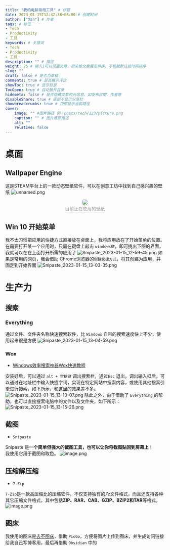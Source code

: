 ```yaml
---
title: "我的电脑常用工具" # 标题
date: 2023-01-15T12:42:38+08:00 # 创建时间
author: ["Xan"] # 作者
tags: # 标签
- Tech 
- Productivity 
- 工具
keywords: # 关键词
- Tech 
- Productivity 
- 工具
description: "" # 描述
weight: 25 # 输入1可以顶置文章，用来给文章展示排序，不填就默认按时间排序
slug: ""
draft: false # 是否为草稿
comments: true # 是否展示评论
showToc: true # 显示目录
TocOpen: true # 自动展开目录
hidemeta: false # 是否隐藏文章的元信息，如发布日期、作者等
disableShare: true # 底部不显示分享栏
showbreadcrumbs: true # 顶部显示当前路径
cover:
    image: "" #图片路径 例：posts/tech/123/picture.png
    caption: "" # 图片底部描述
    alt: ""
    relative: false
---
```


# 桌面
## Wallpaper Engine 
这是STEAM平台上的一款动态壁纸软件，可以在创意工坊中找到自己感兴趣的壁纸
![unnamed.png](https://bu.dusays.com/2023/01/15/63c38603de093.png)

<center> 
	<img style="border-radius: 0.3125em; box-shadow: 0 2px 4px 0 rgba(34,36,38,.12),0 2px 10px 0 rgba(34,36,38,.08);" src="https://bu.dusays.com/2023/01/15/63c3863682391.png">
	<br>
	<div style="color:orange; border-bottom: 1px solid #d9d9d9; 
	display: inline-block; 
	color: #999; 
	padding: 2px;">目前正在使用的壁纸</div> 
 </center>


## Win 10 开始菜单
我不太习惯把应用的快捷方式直接放在桌面上，我将应用放在了开始菜单的位置。  
在需要打开某一个应用时，只需在键盘上敲击 `windows键`，即可挑出下图的界面，我就可以在在上面打开所需的应用了
![Snipaste_2023-01-15_12-59-45.png](https://bu.dusays.com/2023/01/15/63c3884a1e5b0.png)
如果是常用的网页，我会借助 Chrome浏览器的`创建快捷方式`，将其创建为应用，并固定到开始界面
![Snipaste_2023-01-15_13-03-35.png](https://bu.dusays.com/2023/01/15/63c3895150e18.png)
# 生产力
## 搜索
### Everything
通过文件、文件夹名称快速搜索软件，比 `Windows` 自带的搜索速度快上不少，使用起来很是方便
![Snipaste_2023-01-15_13-04-59.png](https://bu.dusays.com/2023/01/15/63c3898a92a8a.png)
### Wox
- [Windows效率搜索神器Wox快速教程](https://www.bilibili.com/video/BV1tT4y1J74V/?spm_id_from=333.337.search-card.all.click&vd_source=ae16ff6478eb15c1b87880540263910b)

安装好后，可以通过 `alt + 空格键` 调出搜索栏，通过`Esc` 退出。调出输入框后，可以通过在地址栏中输入快捷字词，实现在特定网站中搜索内容，或使用其他搜索引擎进行搜索，如下所示，和[这里](https://xancoding.cn/posts/get-info/#%e5%bf%ab%e6%8d%b7%e5%ad%97%e8%af%8d%e6%90%9c%e7%b4%a2)的效果差不多。
![Snipaste_2023-01-15_13-10-07.png](https://bu.dusays.com/2023/01/15/63c38ab68f665.png)
除此之外，由于借助了 `Everything` 的帮助，也可以直接搜索电脑中的文件以及文件夹，如下所示：
![Snipaste_2023-01-15_13-15-26.png](https://bu.dusays.com/2023/01/15/63c38c00cd205.png)
## 截图
- `Snipaste`  

Snipaste 是**一个简单但强大的截图工具，也可以让你将截图贴回到屏幕上**！  
我使用它用于截图和取色。
![image.png](https://bu.dusays.com/2023/01/15/63c38cad0588a.png)
## 压缩解压缩
- `7-Zip`

`7-Zip`是一款高压缩比的压缩软件，不仅支持独有的*7z*文件格式，而且还支持各种其它压缩文件格式，其中包括**ZIP、RAR、CAB、GZIP、BZIP2和TAR**等格式。
![image.png](https://bu.dusays.com/2023/01/15/63c38d1fb0cd7.png)

## 图床
我使用的图床是[去不图床](https://7bu.top/upload)，借助 `PicGo`，方便将图片上传到图床，并生成访问链接给我自己写博客用，最后再借助 `Obsidian` 中的